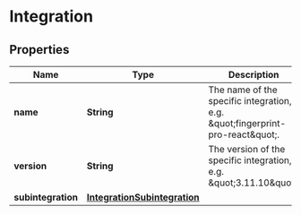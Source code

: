 

# Integration


## Properties

| Name | Type | Description | Notes |
|------------ | ------------- | ------------- | -------------|
|**name** | **String** | The name of the specific integration, e.g. \&quot;fingerprint-pro-react\&quot;. |  [optional] |
|**version** | **String** | The version of the specific integration, e.g. \&quot;3.11.10\&quot;. |  [optional] |
|**subintegration** | [**IntegrationSubintegration**](IntegrationSubintegration.md) |  |  [optional] |



